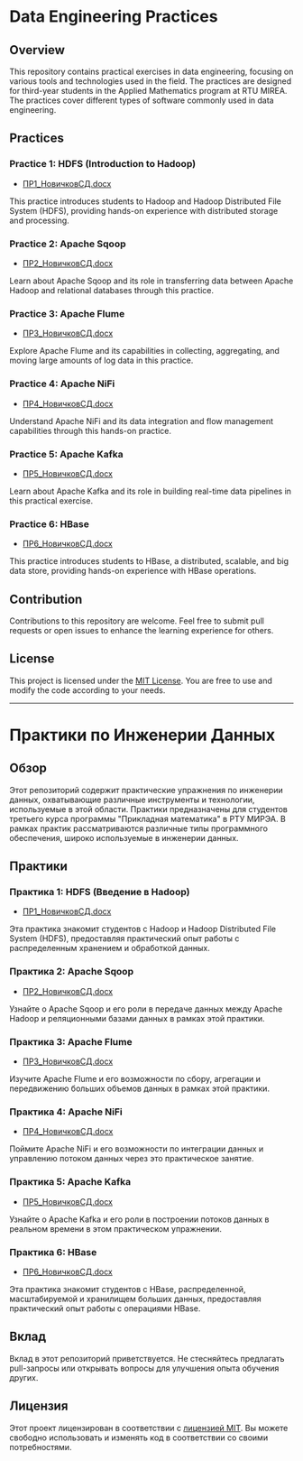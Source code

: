 # Data Engineering Practices

## Overview

This repository contains practical exercises in data engineering, focusing on various tools and technologies used in the field. The practices are designed for third-year students in the Applied Mathematics program at RTU MIREA. The practices cover different types of software commonly used in data engineering.

## Practices

### Practice 1: HDFS (Introduction to Hadoop)
- [ПР1_НовичковСД.docx](https://github.com/xEnotWhyNotx/data_engineering/blob/main/%D0%9F01_%D0%9D%D0%BE%D0%B2%D0%B8%D1%87%D0%BA%D0%BE%D0%B2%D0%A1%D0%94.docx)

This practice introduces students to Hadoop and Hadoop Distributed File System (HDFS), providing hands-on experience with distributed storage and processing.

### Practice 2: Apache Sqoop
- [ПР2_НовичковСД.docx](https://github.com/xEnotWhyNotx/data_engineering/blob/main/%D0%9F02_%D0%9D%D0%BE%D0%B2%D0%B8%D1%87%D0%BA%D0%BE%D0%B2%D0%A1%D0%94.docx)

Learn about Apache Sqoop and its role in transferring data between Apache Hadoop and relational databases through this practice.

### Practice 3: Apache Flume
- [ПР3_НовичковСД.docx](https://github.com/xEnotWhyNotx/data_engineering/blob/main/%D0%9F03_%D0%9D%D0%BE%D0%B2%D0%B8%D1%87%D0%BA%D0%BE%D0%B2%D0%A1%D0%94.docx)

Explore Apache Flume and its capabilities in collecting, aggregating, and moving large amounts of log data in this practice.

### Practice 4: Apache NiFi
- [ПР4_НовичковСД.docx](https://github.com/xEnotWhyNotx/data_engineering/blob/main/%D0%9F04_%D0%9D%D0%BE%D0%B2%D0%B8%D1%87%D0%BA%D0%BE%D0%B2%D0%A1%D0%94.docx)

Understand Apache NiFi and its data integration and flow management capabilities through this hands-on practice.

### Practice 5: Apache Kafka
- [ПР5_НовичковСД.docx](https://github.com/xEnotWhyNotx/data_engineering/blob/main/%D0%9F05_%D0%9D%D0%BE%D0%B2%D0%B8%D1%87%D0%BA%D0%BE%D0%B2%D0%A1%D0%94.docx)

Learn about Apache Kafka and its role in building real-time data pipelines in this practical exercise.

### Practice 6: HBase
- [ПР6_НовичковСД.docx](https://github.com/xEnotWhyNotx/data_engineering/blob/main/%D0%9F06_%D0%9D%D0%BE%D0%B2%D0%B8%D1%87%D0%BA%D0%BE%D0%B2%D0%A1%D0%94.docx)

This practice introduces students to HBase, a distributed, scalable, and big data store, providing hands-on experience with HBase operations.

## Contribution

Contributions to this repository are welcome. Feel free to submit pull requests or open issues to enhance the learning experience for others.

## License

This project is licensed under the [MIT License](LICENSE.md). You are free to use and modify the code according to your needs.

---

# Практики по Инженерии Данных

## Обзор

Этот репозиторий содержит практические упражнения по инженерии данных, охватывающие различные инструменты и технологии, используемые в этой области. Практики предназначены для студентов третьего курса программы "Прикладная математика" в РТУ МИРЭА. В рамках практик рассматриваются различные типы программного обеспечения, широко используемые в инженерии данных.

## Практики

### Практика 1: HDFS (Введение в Hadoop)
- [ПР1_НовичковСД.docx](https://github.com/xEnotWhyNotx/data_engineering/blob/main/%D0%9F01_%D0%9D%D0%BE%D0%B2%D0%B8%D1%87%D0%BA%D0%BE%D0%B2%D0%A1%D0%94.docx)

Эта практика знакомит студентов с Hadoop и Hadoop Distributed File System (HDFS), предоставляя практический опыт работы с распределенным хранением и обработкой данных.

### Практика 2: Apache Sqoop
- [ПР2_НовичковСД.docx](https://github.com/xEnotWhyNotx/data_engineering/blob/main/%D0%9F02_%D0%9D%D0%BE%D0%B2%D0%B8%D1%87%D0%BA%D0%BE%D0%B2%D0%A1%D0%94.docx)

Узнайте о Apache Sqoop и его роли в передаче данных между Apache Hadoop и реляционными базами данных в рамках этой практики.

### Практика 3: Apache Flume
- [ПР3_НовичковСД.docx](https://github.com/xEnotWhyNotx/data_engineering/blob/main/%D0%9F03_%D0%9D%D0%BE%D0%B2%D0%B8%D1%87%D0%BA%D0%BE%D0%B2%D0%A1%D0%94.docx)

Изучите Apache Flume и его возможности по сбору, агрегации и передвижению больших объемов данных в рамках этой практики.

### Практика 4: Apache NiFi
- [ПР4_НовичковСД.docx](https://github.com/xEnotWhyNotx/data_engineering/blob/main/%D0%9F04_%D0%9D%D0%BE%D0%B2%D0%B8%D1%87%D0%BA%D0%BE%D0%B2%D0%A1%D0%94.docx)

Поймите Apache NiFi и его возможности по интеграции данных и управлению потоком данных через это практическое занятие.

### Практика 5: Apache Kafka
- [ПР5_НовичковСД.docx](https://github.com/xEnotWhyNotx/data_engineering/blob/main/%D0%9F05_%D0%9D%D0%BE%D0%B2%D0%B8%D1%87%D0%BA%D0%BE%D0%B2%D0%A1%D0%94.docx)

Узнайте о Apache Kafka и его роли в построении потоков данных в реальном времени в этом практическом упражнении.

### Практика 6: HBase
- [ПР6_НовичковСД.docx](https://github.com/xEnotWhyNotx/data_engineering/blob/main/%D0%9F06_%D0%9D%D0%BE%D0%B2%D0%B8%D1%87%D0%BA%D0%BE%D0%B2%D0%A1%D0%94.docx)

Эта практика знакомит студентов с HBase, распределенной, масштабируемой и хранилищем больших данных, предоставляя практический опыт работы с операциями HBase.

## Вклад

Вклад в этот репозиторий приветствуется. Не стесняйтесь предлагать pull-запросы или открывать вопросы для улучшения опыта обучения других.

## Лицензия

Этот проект лицензирован в соответствии с [лицензией MIT](LICENSE.md). Вы можете свободно использовать и изменять код в соответствии со своими потребностями.
